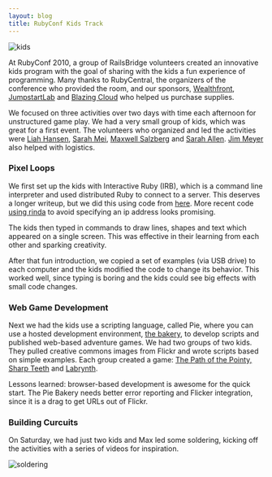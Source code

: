 ```yaml
---
layout: blog
title: RubyConf Kids Track
---
```

![kids](images/rubyconf-kidstrack.png)

At RubyConf 2010, a group of RailsBridge volunteers created an innovative kids program with the goal of sharing with the kids a fun experience of programming. Many thanks to RubyCentral, the organizers of the conference who provided the room, and our sponsors, [Wealthfront](https://www.wealthfront.com/), [JumpstartLab](http://jumpstartlab.com/) and [Blazing Cloud](http://blazingcloud.net/) who helped us purchase supplies. 

We focused on three activities over two days with time each afternoon for unstructured game play. We had a very small group of kids, which was great for a first event. The volunteers who organized and led the activities were [Liah Hansen](http://twitter.com/liahhansen), [Sarah Mei](http://twitter.com/sarahmei), [Maxwell Salzberg](http://twitter.com/maxwellsalz) and [Sarah Allen](http://twitter.com/ultrasaurus).  [Jim Meyer](http://twitter.com/purp) also helped with logistics.

### Pixel Loops
We first set up the kids with Interactive Ruby (IRB), which is a command line interpreter and used distributed Ruby to connect to a server.  This deserves a longer writeup, but we did this using code from [here](https://gist.github.com/615896). More recent code [using rinda](https://gist.github.com/636680) to avoid specifying an ip address looks promising.

The kids then typed in commands to draw lines, shapes and text which appeared on a single screen.  This was effective in their learning from each other and sparking creativity.  

After that fun introduction, we copied a set of examples (via USB drive) to each computer and the kids modified the code to change its behavior. This worked well, since typing is boring and the kids could see big effects with small code changes.

### Web Game Development
Next we had the kids use a scripting language, called Pie, where you can use a hosted development environment, [the bakery](http://pie-bakery.heroku.com/), to develop scripts and published web-based adventure games. We had two groups of two kids. They pulled creative commons images from Flickr and wrote scripts based on simple examples. Each group created a game: [The Path of the Pointy, Sharp Teeth](http://pie-bakery.heroku.com/play/17/start) and [Labrynth](http://pie-bakery.heroku.com/play/15/start).  

Lessons learned: browser-based development is awesome for the quick start.  The Pie Bakery needs better error reporting and Flicker integration, since it is a drag to get URLs out of Flickr.

### Building Curcuits
On Saturday, we had just two kids and Max led some soldering, kicking off the activities with a series of videos for inspiration.


![soldering](images/soldering.png)

